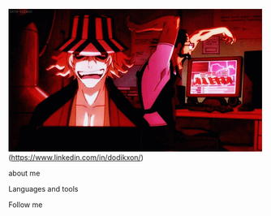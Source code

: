 ![HEADER](https://github.com/Dodikxon/Dodikxon/blob/main/assets/Header.gif)(https://www.linkedin.com/in/dodikxon/)

about me

Languages and tools

Follow me